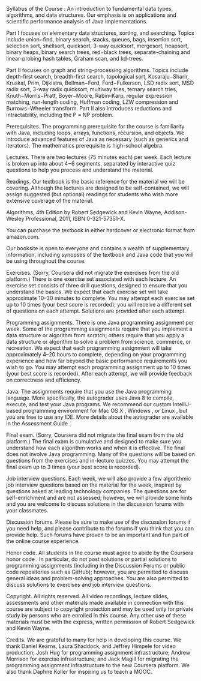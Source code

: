 Syllabus of the Course :
An introduction to fundamental data types, algorithms, and data structures. Our emphasis is on applications and scientific performance analysis of Java implementations.

Part I focuses on elementary data structures, sorting, and searching. Topics include union−find, binary search, stacks, queues, bags, insertion sort, selection sort, shellsort, quicksort, 3-way quicksort, mergesort, heapsort, binary heaps, binary search trees, red−black trees, separate-chaining and linear-probing hash tables, Graham scan, and kd-trees. 

Part II focuses on graph and string-processing algorithms. Topics include depth-first search, breadth-first search, topological sort, Kosaraju−Sharir, Kruskal, Prim, Dijkistra, Bellman−Ford, Ford−Fulkerson, LSD radix sort, MSD radix sort, 3-way radix quicksort, multiway tries, ternary search tries, Knuth−Morris−Pratt, Boyer−Moore, Rabin–Karp, regular expression matching, run-length coding, Huffman coding, LZW compression and Burrows−Wheeler transform. Part II also introduces reductions and intractability, including the P = NP problem. 

Prerequisites. The programming prerequisite for the course is familiarity with Java, including loops, arrays, functions, recursion, and objects. We introduce advanced features of Java as necessary (such as generics and iterators). The mathematics prerequisite is high-school algebra.

Lectures. There are two lectures (75 minutes each) per week. Each lecture is broken up into about 4−6 segments, separated by interactive quiz questions to help you process and understand the material.

Readings. Our textbook is the basic reference for the material we will be covering. Although the lectures are designed to be self-contained, we will assign suggested (but optional) readings for students who wish more extensive coverage of the material.

Algorithms, 4th Edition by Robert Sedgewick and Kevin Wayne, Addison-Wesley Professional, 2011, ISBN 0-321-57351-X.

You can purchase the textbook in either 
hardcover
 or 
electronic
 format from amazon.com.

Our 
booksite
 is open to everyone and contains a wealth of supplementary information, including synopses of the textbook and Java code that you will be using throughout the course.

Exercises. (Sorry, Coursera did not migrate the exercises from the old platform.) There is one exercise set associated with each lecture. An exercise set consists of three drill questions, designed to ensure that you understand the basics. We expect that each exercise set will take approximate 10–30 minutes to complete. You may attempt each exercise set up to 10 times (your best score is recorded); you will receive a different set of questions on each attempt. Solutions are provided after each attempt.

Programming assignments. There is one Java programming assignment per week. Some of the programming assignments require that you implement a data structure or algorithm from scratch; others require that you apply a data structure or algorithm to solve a problem from science, commerce, or recreation. We expect that each programming assignment will take approximately 4–20 hours to complete, depending on your programming experience and how far beyond the basic performance requirements you wish to go. You may attempt each programming assignment up to 10 times (your best score is recorded). After each attempt, we will provide feedback on correctness and efficiency.

Java. The assignments require that you use the Java programming language. More specifically, the autograder uses Java 8 to compile, execute, and test your Java programs. We recommend our custom IntelliJ-based programming environment for 
Mac OS X
, 
Windows
, or 
Linux
, but you are free to use any IDE. More details about the autograder are available in the 
Assessment Guide
.

Final exam. (Sorry, Coursera did not migrate the final exam from the old platform.) The final exam is cumulative and designed to make sure you understand how each algorithm works and when it is effective. The final does not involve Java programming. Many of the questions will be based on questions from the exercises and in-lecture quizzes. You may attempt the final exam up to 3 times (your best score is recorded).

Job interview questions. Each week, we will also provide a few algorithmic job interview questions based on the material for the week, inspired by questions asked at leading technology companies. The questions are for self-enrichment and are not assessed; however, we will provide some hints and you are welcome to discuss solutions in the discussion forums with your classmates.

Discussion forums. Please be sure to make use of the discussion forums if you need help, and please contribute to the forums if you think that you can provide help. Such forums have proven to be an important and fun part of the online course experience.

Honor code. All students in the course must agree to abide by the Coursera 
honor code
. In particular, do not post solutions or partial solutions to programming assignments (including in the Discussion Forums or public code repositories such as GitHub); however, you are permitted to discuss general ideas and problem-solving approaches. You are also permitted to discuss solutions to exercises and job interview questions.

Copyright. All rights reserved. All video recordings, lecture slides, assessments and other materials made available in connection with this course are subject to copyright protection and may be used only for private study by persons who are enrolled in this course. Any other use of these materials must be with the express, written permission of Robert Sedgewick and Kevin Wayne.

Credits. We are grateful to many for help in developing this course. We thank Daniel Kearns, Laura Shaddock, and Jeffrey Himpele for video production; Josh Hug for programming assignment infrastructure; Andrew Morrison for exercise infrastructure; and Jack Magill for migrating the programming assignment infrastructure to the new Coursera platform. We also thank Daphne Koller for inspiring us to teach a MOOC.
